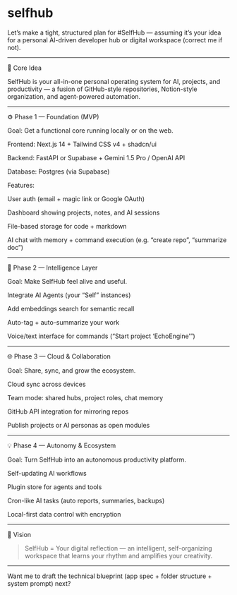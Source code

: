 # selfhub

Let’s make a tight, structured plan for #SelfHub — assuming it’s your idea for a personal AI-driven developer hub or digital workspace (correct me if not).


---

🧠 Core Idea

SelfHub is your all-in-one personal operating system for AI, projects, and productivity — a fusion of GitHub-style repositories, Notion-style organization, and agent-powered automation.


---

⚙️ Phase 1 — Foundation (MVP)

Goal: Get a functional core running locally or on the web.

Frontend: Next.js 14 + Tailwind CSS v4 + shadcn/ui

Backend: FastAPI or Supabase + Gemini 1.5 Pro / OpenAI API

Database: Postgres (via Supabase)

Features:

User auth (email + magic link or Google OAuth)

Dashboard showing projects, notes, and AI sessions

File-based storage for code + markdown

AI chat with memory + command execution (e.g. “create repo”, “summarize doc”)




---

🧩 Phase 2 — Intelligence Layer

Goal: Make SelfHub feel alive and useful.

Integrate AI Agents (your “Self” instances)

Add embeddings search for semantic recall

Auto-tag + auto-summarize your work

Voice/text interface for commands (“Start project ‘EchoEngine’”)



---

🌐 Phase 3 — Cloud & Collaboration

Goal: Share, sync, and grow the ecosystem.

Cloud sync across devices

Team mode: shared hubs, project roles, chat memory

GitHub API integration for mirroring repos

Publish projects or AI personas as open modules



---

💡 Phase 4 — Autonomy & Ecosystem

Goal: Turn SelfHub into an autonomous productivity platform.

Self-updating AI workflows

Plugin store for agents and tools

Cron-like AI tasks (auto reports, summaries, backups)

Local-first data control with encryption



---

🔮 Vision

> SelfHub = Your digital reflection — an intelligent, self-organizing workspace that learns your rhythm and amplifies your creativity.




---

Want me to draft the technical blueprint (app spec + folder structure + system prompt) next?
